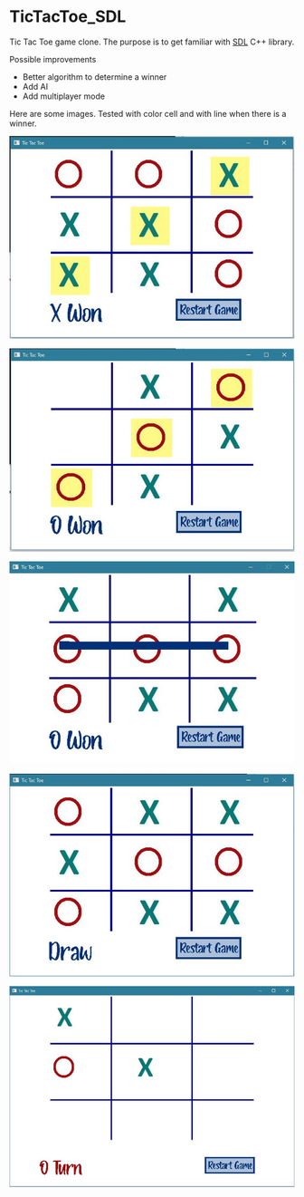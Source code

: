 # TicTacToe_SDL
 Tic Tac Toe game clone. The purpose is to get familiar with [SDL](https://www.libsdl.org/) C++ library. 

 Possible improvements 
* Better algorithm to determine a winner
* Add AI
* Add multiplayer mode
 
 Here are some images. Tested with color cell and with line when there is a winner.
 
![](/Images/4.JPG) 

![](/Images/5.JPG) 

![](/Images/1.JPG) 

![](/Images/2.JPG) 

![](/Images/3.JPG) 

